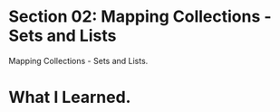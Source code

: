 # Section 02: Mapping Collections - Sets and Lists

Mapping Collections - Sets and Lists.

# What I Learned.

